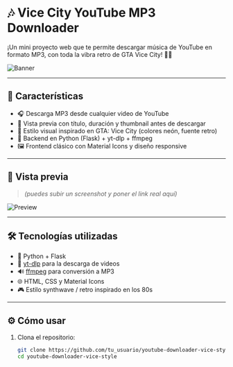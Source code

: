 # 🎶 Vice City YouTube MP3 Downloader

¡Un mini proyecto web que te permite descargar música de YouTube en formato MP3, con toda la vibra retro de GTA Vice City! 🌴💾

![Banner]([https://i.imgur.com/NhDzMiP.png](https://i.imgur.com/Ti6mXXW.png)) 

---

## 🚀 Características

- 🎧 Descarga MP3 desde cualquier video de YouTube
- 🎥 Vista previa con título, duración y thumbnail antes de descargar
- 🎨 Estilo visual inspirado en GTA: Vice City (colores neón, fuente retro)
- 🧠 Backend en Python (Flask) + yt-dlp + ffmpeg
- 🖼️ Frontend clásico con Material Icons y diseño responsive

---

## 📸 Vista previa

> *(puedes subir un screenshot y poner el link real aquí)*

![Preview](https://i.imgur.com/r2l0nGp.png)

---

## 🛠️ Tecnologías utilizadas

- 🐍 Python + Flask
- 🧰 [yt-dlp](https://github.com/yt-dlp/yt-dlp) para la descarga de videos
- 🔊 [ffmpeg](https://ffmpeg.org/) para conversión a MP3
- 🌐 HTML, CSS y Material Icons
- 🎮 Estilo synthwave / retro inspirado en los 80s

---

## ⚙️ Cómo usar

1. Clona el repositorio:
   ```bash
   git clone https://github.com/tu_usuario/youtube-downloader-vice-style.git
   cd youtube-downloader-vice-style
